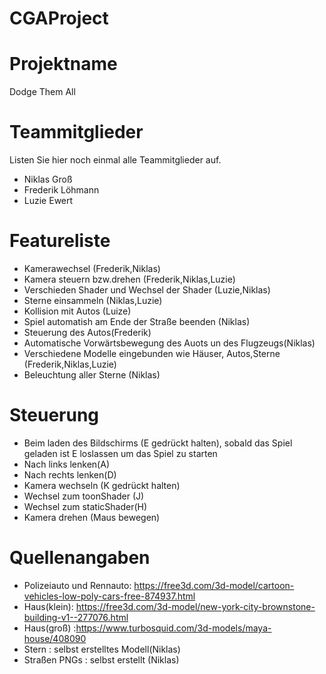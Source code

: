 # CGAProject
 
# Projektname
Dodge Them All

# Teammitglieder
Listen Sie hier noch einmal alle Teammitglieder auf.
- Niklas Groß
- Frederik Löhmann
- Luzie Ewert

# Featureliste 
- Kamerawechsel (Frederik,Niklas)
- Kamera steuern bzw.drehen (Frederik,Niklas,Luzie)
- Verschieden Shader und Wechsel der Shader (Luzie,Niklas)
- Sterne einsammeln (Niklas,Luzie)
- Kollision mit Autos (Luize)
- Spiel automatish am Ende der Straße beenden (Niklas)
- Steuerung des Autos(Frederik)
- Automatische Vorwärtsbewegung des Auots un des Flugzeugs(Niklas)
- Verschiedene Modelle eingebunden wie Häuser, Autos,Sterne (Frederik,Niklas,Luzie)
- Beleuchtung aller Sterne (Niklas)

# Steuerung
- Beim laden des Bildschirms (E gedrückt halten), sobald das Spiel geladen ist E loslassen um das Spiel zu starten 
- Nach links lenken(A)
- Nach rechts lenken(D)
- Kamera wechseln (K gedrückt halten)
- Wechsel zum toonShader (J)
- Wechsel zum staticShader(H)
- Kamera drehen (Maus bewegen)




# Quellenangaben

- Polizeiauto und Rennauto: https://free3d.com/3d-model/cartoon-vehicles-low-poly-cars-free-874937.html
- Haus(klein): https://free3d.com/3d-model/new-york-city-brownstone-building-v1--277076.html
- Haus(groß) :https://www.turbosquid.com/3d-models/maya-house/408090
- Stern : selbst erstelltes Modell(Niklas)
- Straßen PNGs : selbst erstellt (Niklas)
